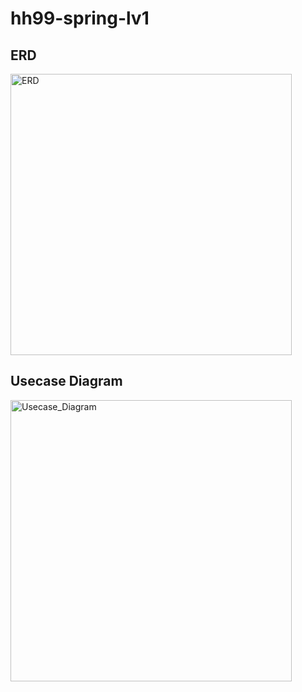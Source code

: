 # hh99-spring-lv1

## ERD
<img width="450" alt="ERD" src="https://github.com/TaeHoon0/hh99-spring-lv1/assets/48711163/dc430a7f-c180-4131-9ecf-f4b1bd992d4c">

## Usecase Diagram
<img width="450" alt="Usecase_Diagram" src="https://github.com/TaeHoon0/hh99-spring-lv1/assets/48711163/3d995c90-0146-444c-9ea7-fd0e977b28dd">

